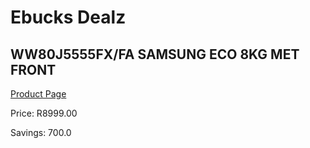
# Ebucks Dealz
## WW80J5555FX/FA SAMSUNG ECO 8KG MET FRONT
[Product Page](https://www.ebucks.com/web/shop/productSelected.do?prodId=1090102392&catId=704981826)

Price: R8999.00

Savings: 700.0


	